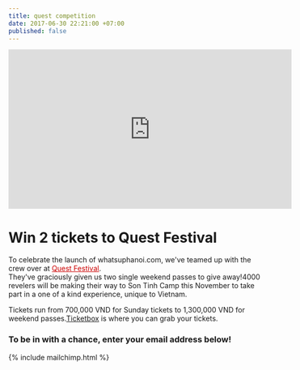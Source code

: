 ```yaml
---
title: quest competition
date: 2017-06-30 22:21:00 +07:00
published: false
---
```


<iframe width="560" height="315" src="https://www.youtube.com/embed/KtqqZfscEPY" frameborder="0" allowfullscreen></iframe>

# Win 2 tickets to Quest Festival

<section style="text-align:left;">
To celebrate the launch of whatsuphanoi.com, we've teamed up with the crew over at <a href="http://questfestival.net/" style="color: #CC0000">Quest Festival</a>.<br> They've graciously given us two single weekend passes to give away!4000 revelers will be making their way to Son Tinh Camp this November to take part in a one of a kind experience, unique to Vietnam.

Tickets run from 700,000 VND for Sunday tickets to 1,300,000 VND for weekend passes.<a href="https://ticketbox.vn/quest-festival/">Ticketbox</a> is where you can grab your tickets.

</section>



### To be in with a chance, enter your email address below!

{% include mailchimp.html %}